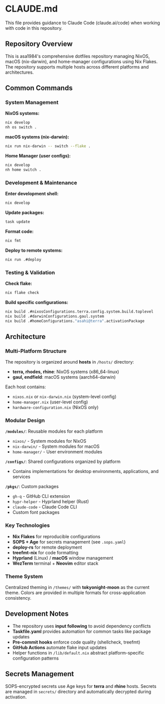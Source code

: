 # CLAUDE.md

This file provides guidance to Claude Code (claude.ai/code) when working with code in this repository.

## Repository Overview

This is asa1984's comprehensive dotfiles repository managing NixOS, macOS (nix-darwin), and home-manager configurations using Nix Flakes. The repository supports multiple hosts across different platforms and architectures.

## Common Commands

### System Management

**NixOS systems:**
```bash
nix develop
nh os switch .
```

**macOS systems (nix-darwin):**
```bash
nix run nix-darwin -- switch --flake .
```

**Home Manager (user configs):**
```bash
nix develop
nh home switch .
```

### Development & Maintenance

**Enter development shell:**
```bash
nix develop
```

**Update packages:**
```bash
task update
```

**Format code:**
```bash
nix fmt
```

**Deploy to remote systems:**
```bash
nix run .#deploy
```

### Testing & Validation

**Check flake:**
```bash
nix flake check
```

**Build specific configurations:**
```bash
nix build .#nixosConfigurations.terra.config.system.build.toplevel
nix build .#darwinConfigurations.gaul.system
nix build .#homeConfigurations."asahi@terra".activationPackage
```

## Architecture

### Multi-Platform Structure

The repository is organized around **hosts** in `/hosts/` directory:
- **terra, rhodes, rhine**: NixOS systems (x86_64-linux)
- **gaul, endfield**: macOS systems (aarch64-darwin)

Each host contains:
- `nixos.nix` or `nix-darwin.nix` (system-level config)
- `home-manager.nix` (user-level config)  
- `hardware-configuration.nix` (NixOS only)

### Modular Design

**`/modules/`**: Reusable modules for each platform
- `nixos/` - System modules for NixOS
- `nix-darwin/` - System modules for macOS
- `home-manager/` - User environment modules

**`/configs/`**: Shared configurations organized by platform
- Contains implementations for desktop environments, applications, and services

**`/pkgs/`**: Custom packages
- `gh-q` - GitHub CLI extension
- `hypr-helper` - Hyprland helper (Rust)
- `claude-code` - Claude Code CLI
- Custom font packages

### Key Technologies

- **Nix Flakes** for reproducible configurations
- **SOPS + Age** for secrets management (see `.sops.yaml`)
- **deploy-rs** for remote deployment
- **treefmt-nix** for code formatting
- **Hyprland** (Linux) / **macOS** window management
- **WezTerm** terminal + **Neovim** editor stack

### Theme System

Centralized theming in `/themes/` with **tokyonight-moon** as the current theme. Colors are provided in multiple formats for cross-application consistency.

## Development Notes

- The repository uses **input following** to avoid dependency conflicts
- **Taskfile.yaml** provides automation for common tasks like package updates
- **Pre-commit hooks** enforce code quality (shellcheck, treefmt)
- **GitHub Actions** automate flake input updates
- Helper functions in `/lib/default.nix` abstract platform-specific configuration patterns

## Secrets Management

SOPS-encrypted secrets use Age keys for **terra** and **rhine** hosts. Secrets are managed in `secrets/` directory and automatically decrypted during activation.